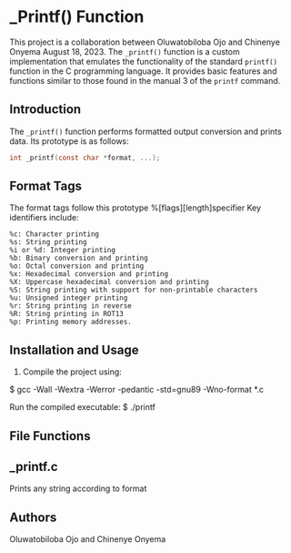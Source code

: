 # _Printf() Function
This project is a collaboration between Oluwatobiloba Ojo and Chinenye Onyema August 18, 2023.
The `_printf()` function is a custom implementation that emulates the functionality of the standard `printf()` function in the C programming language.
It provides basic features and functions similar to those found in the manual 3 of the `printf` command.
## Introduction

The `_printf()` function performs formatted output conversion and prints data. Its prototype is as follows:

```c
int _printf(const char *format, ...);
```
## Format Tags
The format tags follow this prototype
%[flags][length]specifier
Key identifiers include:

    %c: Character printing
    %s: String printing
    %i or %d: Integer printing
    %b: Binary conversion and printing
    %o: Octal conversion and printing
    %x: Hexadecimal conversion and printing
    %X: Uppercase hexadecimal conversion and printing
    %S: String printing with support for non-printable characters
    %u: Unsigned integer printing
    %r: String printing in reverse
    %R: String printing in ROT13
    %p: Printing memory addresses.


## Installation and Usage
1. Compile the project using:

$ gcc -Wall -Wextra -Werror -pedantic -std=gnu89 -Wno-format *.c

Run the compiled executable:
$ ./printf

## File Functions

## _printf.c
Prints any string according to format

## Authors
Oluwatobiloba Ojo and Chinenye Onyema

